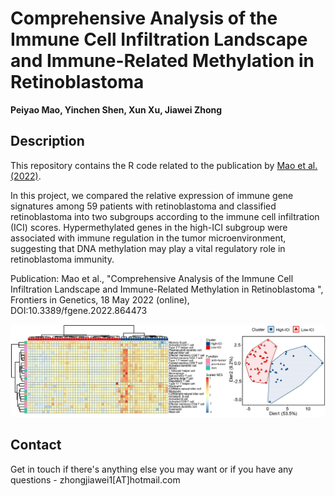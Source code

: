 # Comprehensive Analysis of the Immune Cell Infiltration Landscape and Immune-Related Methylation in Retinoblastoma

**Peiyao Mao, Yinchen Shen, Xun Xu, Jiawei Zhong**

## Description
This repository contains the R code related to the publication by [Mao et al. (2022)](https://www.frontiersin.org/articles/10.3389/fgene.2022.864473/full).

In this project, we compared the relative expression of immune gene signatures among 59 patients with retinoblastoma and classified retinoblastoma into two subgroups according to the immune cell infiltration (ICI) scores. Hypermethylated genes in the high-ICI subgroup were associated with immune regulation in the tumor microenvironment, suggesting that DNA methylation may play a vital regulatory role in retinoblastoma immunity.

Publication: Mao et al., "Comprehensive Analysis of the Immune Cell Infiltration Landscape and Immune-Related Methylation in Retinoblastoma
", Frontiers in Genetics, 18 May 2022 (online), DOI:10.3389/fgene.2022.864473

![Classification Overview](/Classification.jpg)

## Contact
Get in touch if there's anything else you may want or if you have any questions - zhongjiawei1[AT]hotmail.com






